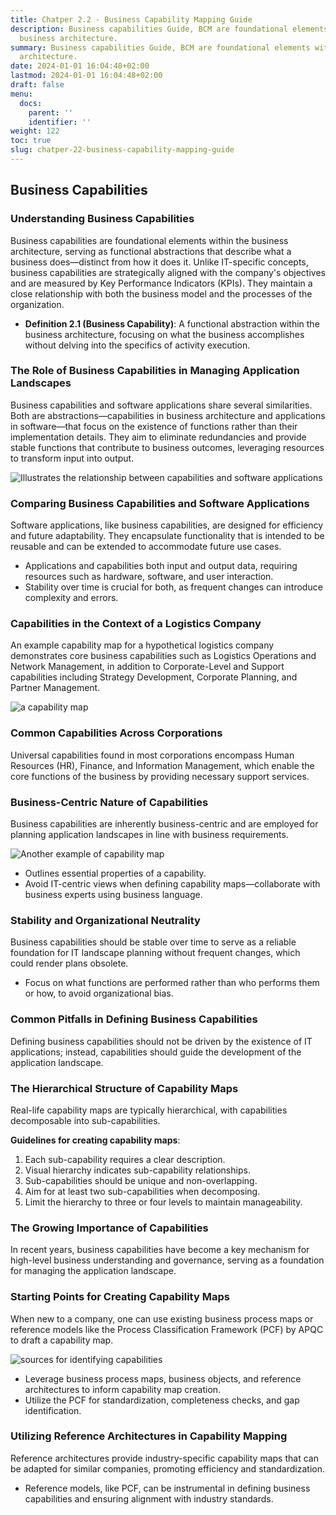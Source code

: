 ```yaml
---
title: Chatper 2.2 - Business Capability Mapping Guide
description: Business capabilities Guide, BCM are foundational elements within the
  business architecture.
summary: Business capabilities Guide, BCM are foundational elements within the business
  architecture.
date: 2024-01-01 16:04:48+02:00
lastmod: 2024-01-01 16:04:48+02:00
draft: false
menu:
  docs:
    parent: ''
    identifier: ''
weight: 122
toc: true
slug: chatper-22-business-capability-mapping-guide
---
```



## Business Capabilities

### Understanding Business Capabilities
Business capabilities are foundational elements within the business architecture, serving as functional abstractions that describe what a business does—distinct from how it does it. Unlike IT-specific concepts, business capabilities are strategically aligned with the company's objectives and are measured by Key Performance Indicators (KPIs). They maintain a close relationship with both the business model and the processes of the organization.

- **Definition 2.1 (Business Capability)**: A functional abstraction within the business architecture, focusing on what the business accomplishes without delving into the specifics of activity execution.

### The Role of Business Capabilities in Managing Application Landscapes
Business capabilities and software applications share several similarities. Both are abstractions—capabilities in business architecture and applications in software—that focus on the existence of functions rather than their implementation details. They aim to eliminate redundancies and provide stable functions that contribute to business outcomes, leveraging resources to transform input into output.

![Illustrates the relationship between capabilities and software applications](https://cdn.sa.net/2024/02/04/2PKneFV3cGyZHru.png)

### Comparing Business Capabilities and Software Applications
Software applications, like business capabilities, are designed for efficiency and future adaptability. They encapsulate functionality that is intended to be reusable and can be extended to accommodate future use cases.

- Applications and capabilities both input and output data, requiring resources such as hardware, software, and user interaction.
- Stability over time is crucial for both, as frequent changes can introduce complexity and errors.

### Capabilities in the Context of a Logistics Company
An example capability map for a hypothetical logistics company demonstrates core business capabilities such as Logistics Operations and Network Management, in addition to Corporate-Level and Support capabilities including Strategy Development, Corporate Planning, and Partner Management.

![ a capability map](https://cdn.sa.net/2024/02/04/qkJcLhSgFybdf9m.png)

### Common Capabilities Across Corporations
Universal capabilities found in most corporations encompass Human Resources (HR), Finance, and Information Management, which enable the core functions of the business by providing necessary support services.

### Business-Centric Nature of Capabilities
Business capabilities are inherently business-centric and are employed for planning application landscapes in line with business requirements.

![Another example of capability map](https://cdn.sa.net/2024/02/04/U3H4brCzwZ2ShOq.png)

- Outlines essential properties of a capability.
- Avoid IT-centric views when defining capability maps—collaborate with business experts using business language.

### Stability and Organizational Neutrality
Business capabilities should be stable over time to serve as a reliable foundation for IT landscape planning without frequent changes, which could render plans obsolete.

- Focus on what functions are performed rather than who performs them or how, to avoid organizational bias.

### Common Pitfalls in Defining Business Capabilities
Defining business capabilities should not be driven by the existence of IT applications; instead, capabilities should guide the development of the application landscape.

### The Hierarchical Structure of Capability Maps
Real-life capability maps are typically hierarchical, with capabilities decomposable into sub-capabilities.

**Guidelines for creating capability maps**:

  1. Each sub-capability requires a clear description.
  2. Visual hierarchy indicates sub-capability relationships.
  3. Sub-capabilities should be unique and non-overlapping.
  4. Aim for at least two sub-capabilities when decomposing.
  5. Limit the hierarchy to three or four levels to maintain manageability.

### The Growing Importance of Capabilities
In recent years, business capabilities have become a key mechanism for high-level business understanding and governance, serving as a foundation for managing the application landscape.

### Starting Points for Creating Capability Maps
When new to a company, one can use existing business process maps or reference models like the Process Classification Framework (PCF) by APQC to draft a capability map.

![sources for identifying capabilities](https://cdn.sa.net/2024/02/04/t2zFxvynkmPKUEf.png)

- Leverage business process maps, business objects, and reference architectures to inform capability map creation.
- Utilize the PCF for standardization, completeness checks, and gap identification.

### Utilizing Reference Architectures in Capability Mapping
Reference architectures provide industry-specific capability maps that can be adapted for similar companies, promoting efficiency and standardization.

- Reference models, like PCF, can be instrumental in defining business capabilities and ensuring alignment with industry standards.